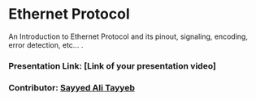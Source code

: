 # Ethernet Protocol

An Introduction to Ethernet Protocol and its pinout, signaling, encoding, error detection, etc... .

### Presentation Link: [Link of your presentation video]
### Contributor: [Sayyed Ali Tayyeb](https://github.com/satayyeb/)
